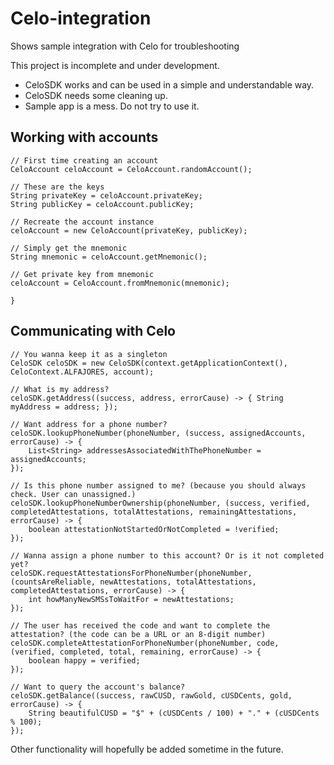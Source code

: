 # Celo-integration
Shows sample integration with Celo for troubleshooting

This project is incomplete and under development.

- CeloSDK works and can be used in a simple and understandable way.
- CeloSDK needs some cleaning up.
- Sample app is a mess. Do not try to use it.

## Working with accounts
```
// First time creating an account
CeloAccount celoAccount = CeloAccount.randomAccount();

// These are the keys
String privateKey = celoAccount.privateKey;
String publicKey = celoAccount.publicKey;

// Recreate the account instance
celoAccount = new CeloAccount(privateKey, publicKey);

// Simply get the mnemonic
String mnemonic = celoAccount.getMnemonic();

// Get private key from mnemonic
celoAccount = CeloAccount.fromMnemonic(mnemonic);

} 
```

## Communicating with Celo
```
// You wanna keep it as a singleton
CeloSDK celoSDK = new CeloSDK(context.getApplicationContext(), CeloContext.ALFAJORES, account);

// What is my address?
celoSDK.getAddress((success, address, errorCause) -> { String myAddress = address; });

// Want address for a phone number?
celoSDK.lookupPhoneNumber(phoneNumber, (success, assignedAccounts, errorCause) -> {
    List<String> addressesAssociatedWithThePhoneNumber = assignedAccounts;
});

// Is this phone number assigned to me? (because you should always check. User can unassigned.)
celoSDK.lookupPhoneNumberOwnership(phoneNumber, (success, verified, completedAttestations, totalAttestations, remainingAttestations, errorCause) -> {
    boolean attestationNotStartedOrNotCompleted = !verified;
});

// Wanna assign a phone number to this account? Or is it not completed yet?
celoSDK.requestAttestationsForPhoneNumber(phoneNumber, (countsAreReliable, newAttestations, totalAttestations, completedAttestations, errorCause) -> {
    int howManyNewSMSsToWaitFor = newAttestations;
});

// The user has received the code and want to complete the attestation? (the code can be a URL or an 8-digit number)
celoSDK.completeAttestationForPhoneNumber(phoneNumber, code, (verified, completed, total, remaining, errorCause) -> {
    boolean happy = verified;
});

// Want to query the account's balance?
celoSDK.getBalance((success, rawCUSD, rawGold, cUSDCents, gold, errorCause) -> {
    String beautifulCUSD = "$" + (cUSDCents / 100) + "." + (cUSDCents % 100);
});
```

Other functionality will hopefully be added sometime in the future.